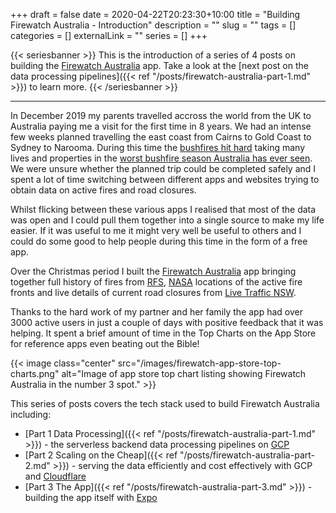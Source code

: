+++
draft = false
date = 2020-04-22T20:23:30+10:00
title = "Building Firewatch Australia - Introduction"
description = ""
slug = ""
tags = []
categories = []
externalLink = ""
series = []
+++

{{< seriesbanner >}}
This is the introduction of a series of 4 posts on building the [Firewatch Australia](https://firewatchaus.com/) app. Take a look at the [next post on the data processing pipelines]({{< ref "/posts/firewatch-australia-part-1.md" >}}) to learn more.
{{< /seriesbanner >}}

---

In December 2019 my parents travelled accross the world from the UK to Australia paying me a visit for the first time in 8 years.
We had an intense few weeks planned travelling the east coast from Cairns to Gold Coast to Sydney to Narooma. During this time the [bushfires hit hard](https://en.wikipedia.org/wiki/2019%E2%80%9320_Australian_bushfire_season) taking many lives and properties in the [worst bushfire season Australia has ever seen](https://www.abc.net.au/news/science/2020-03-05/bushfire-crisis-five-big-numbers/12007716). We were unsure whether the planned trip could be completed safely and I spent a lot of time switching between different apps and websites trying to obtain data on active fires and road closures.

Whilst flicking between these various apps I realised that most of the data was open and I could pull
them together into a single source to make my life easier. If it was useful to me it might very well
be useful to others and I could do some good to help people during this time in the form of a free app.

Over the Christmas period I built the [Firewatch Australia](https://firewatchaus.com/) app bringing together full history of fires
from [RFS](https://www.rfs.nsw.gov.au/), [NASA](https://earthdata.nasa.gov/earth-observation-data/near-real-time/firms) locations of the active fire fronts and live details of current road closures
from [Live Traffic NSW](https://www.livetraffic.com/desktop.html).

Thanks to the hard work of my partner and her family the app had over 3000 active users in just a
couple of days with positive feedback that it was helping. It spent a brief amount of time in
the Top Charts on the App Store for reference apps even beating out the Bible!

{{< image
      class="center"
      src="/images/firewatch-app-store-top-charts.png"
      alt="Image of app store top chart listing showing Firewatch Australia in the number 3 spot." >}}

This series of posts covers the tech stack used to build Firewatch Australia including:

- [Part 1 Data Processing]({{< ref "/posts/firewatch-australia-part-1.md" >}}) - the serverless backend data processing pipelines on [GCP](cloud.google.com)
- [Part 2 Scaling on the Cheap]({{< ref "/posts/firewatch-australia-part-2.md" >}}) - serving the data efficiently and cost effectively with GCP and [Cloudflare](https://www.cloudflare.com/)
- [Part 3 The App]({{< ref "/posts/firewatch-australia-part-3.md" >}}) - building the app itself with [Expo](http://expo.io/)
